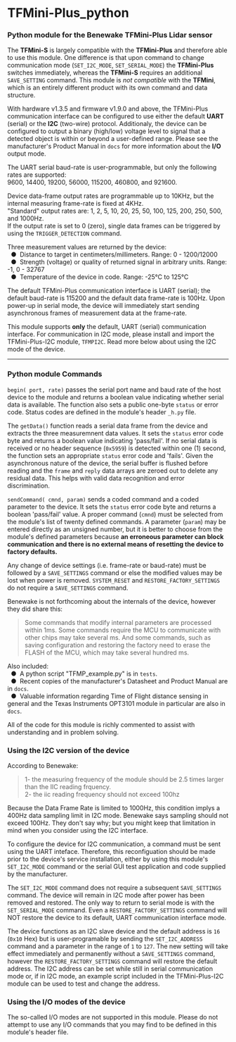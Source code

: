 # TFMini-Plus_python
### Python module for the Benewake TFMini-Plus Lidar sensor

The **TFMini-S** is largely compatible with the **TFMini-Plus** and therefore able to use this module.  One difference is that upon command to change communication mode (`SET_I2C_MODE`, `SET_SERIAL_MODE`) the **TFMini-Plus** switches immediately, whereas the **TFMini-S** requires an additional `SAVE_SETTING` command.  This module is *not compatible* with the **TFMini**, which is an entirely different product with its own command and data structure.

With hardware v1.3.5 and firmware v1.9.0 and above, the TFMini-Plus communication interface can be configured to use either the default **UART** (serial) or the **I2C** (two-wire) protocol.  Additionaly, the device can be configured to output a binary (high/low) voltage level to signal that a detected object is within or beyond a user-defined range.  Please see the manufacturer's Product Manual in `docs` for more information about the **I/O** output mode.

The UART serial baud-rate is user-programmable, but only the following rates are supported:
</br>9600, 14400, 19200, 56000, 115200, 460800, and 921600.<br>

Device data-frame output rates are programmable up to 10KHz, but the internal measuring frame-rate is fixed at 4KHz.
<br />"Standard" output rates are: 1, 2, 5, 10, 20, 25, 50, 100, 125, 200, 250, 500, and 1000Hz.
<br />If the output rate is set to 0 (zero), single data frames can be triggered by using the `TRIGGER_DETECTION` command.

Three measurement values are returned by the device:
<br />&nbsp;&nbsp;&#9679;&nbsp;  Distance to target in centimeters/millimeters. Range: 0 - 1200/12000
<br />&nbsp;&nbsp;&#9679;&nbsp;  Strength (voltage) or quality of returned signal in arbitrary units. Range: -1, 0 - 32767
<br />&nbsp;&nbsp;&#9679;&nbsp;  Temperature of the device in code. Range: -25°C to 125°C

The default TFMini-Plus communication interface is UART (serial); the default baud-rate is 115200 and the default data frame-rate is 100Hz.  Upon power-up in serial mode, the device will immediately start sending asynchronous frames of measurement data at the frame-rate.

This module supports **only** the default, UART (serial) communication interface.  For communication in I2C mode, please install and import the TFMini-Plus-I2C module, `TFMPI2C`.  Read more below about using the I2C mode of the device.
<hr />

### Python module Commands
`begin( port, rate)` passes the serial port name and baud rate of the host device to the module and returns a boolean value indicating whether serial data is available. The function also sets a public one-byte `status` or error code.  Status codes are defined in the module's header `_h.py` file.

The `getData()` function reads a serial data frame from the device and extracts the three measuremnent data values.  It sets the `status` error code byte and returns a boolean value indicating 'pass/fail'.  If no serial data is received or no header sequence (`0x5959`) is detected within one (1) second, the function sets an appropriate `status` error code and 'fails'.  Given the asynchronous nature of the device, the serial buffer is flushed before reading and the `frame` and `reply` data arrays are zeroed out to delete any residual data.  This helps with valid data recognition and error discrimination.

`sendCommand( cmnd, param)` sends a coded command and a coded parameter to the device.  It sets the `status` error code byte and returns a boolean 'pass/fail' value.  A proper command (`cmnd`) must be selected from the module's list of twenty defined commands.  A parameter (`param`) may be entered directly as an unsigned number, but it is better to choose from the module's defined parameters because **an erroneous parameter can block communication and there is no external means of resetting the device to factory defaults.**

Any change of device settings (i.e. frame-rate or baud-rate) must be followed by a `SAVE_SETTINGS` command or else the modified values may be lost when power is removed.  `SYSTEM_RESET` and `RESTORE_FACTORY_SETTINGS` do not require a `SAVE_SETTINGS` command.

Benewake is not forthcoming about the internals of the device, however they did share this:
>Some commands that modify internal parameters are processed within 1ms.  Some commands require the MCU to communicate with other chips may take several ms.  And some commands, such as saving configuration and restoring the factory need to erase the FLASH of the MCU, which may take several hundred ms.

Also included:
<br />&nbsp;&nbsp;&#9679;&nbsp; A python script "TFMP_example.py" is in `tests`.
<br />&nbsp;&nbsp;&#9679;&nbsp; Recent copies of the manufacturer's Datasheet and Product Manual are in `docs`.
<br />&nbsp;&nbsp;&#9679;&nbsp; Valuable information regarding Time of Flight distance sensing in general and the Texas   Instruments OPT3101 module in particular are also in `docs`.

All of the code for this module is richly commented to assist with understanding and in problem solving.

### Using the I2C version of the device
According to Benewake:
>1- the measuring frequency of the module should be 2.5 times larger than the IIC reading frquency.
<br />2- the iic reading frequency should not exceed 100hz<br />

Because the Data Frame Rate is limited to 1000Hz, this condition implys a 400Hz data sampling limit in I2C mode.  Benewake says sampling should not exceed 100Hz.  They don't say why; but you might keep that limitation in mind when you consider using the I2C interface.

To configure the device for I2C communication, a command must be sent using the UART inteface.  Therefore, this reconfiguation should be made prior to the device's service installation, either by using this module's `SET_I2C_MODE` command or the serial GUI test application and code supplied by the manufacturer.

The `SET_I2C_MODE` command does not require a subsequent `SAVE_SETTINGS` command.  The device will remain in I2C mode after power has been removed and restored.  The only way to return to serial mode is with the `SET_SERIAL_MODE` command.  Even a `RESTORE_FACTORY_SETTINGS` command will NOT restore the device to its default, UART communication interface mode.

The device functions as an I2C slave device and the default address is `16` (`0x10` Hex) but is user-programable by sending the `SET_I2C_ADDRESS` command and a parameter in the range of `1` to `127`.  The new setting will take effect immediately and permanently without a `SAVE_SETTINGS` command, however the `RESTORE_FACTORY_SETTINGS` command will restore the default address.  The I2C address can be set while still in serial communication mode or, if in I2C mode, an example script included in the TFMini-Plus-I2C module can be used to test and change the address.

### Using the I/O modes of the device
The so-called I/O modes are not supported in this module.  Please do not attempt to use any I/O commands that you may find to be defined in this module's header file.
